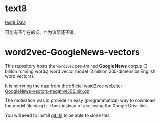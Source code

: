 
# text8
[text8 Data](http://mattmahoney.net/dc/text8.zip)

可能有不存在的词。作为演示还不错。

# word2vec-GoogleNews-vectors

This repository hosts the `word2vec` pre-trained **Google News** corpus 
(3 billion running words) word vector model (3 million 300-dimension English word vectors). 

It is mirroring the data from the official [word2vec website](https://code.google.com/archive/p/word2vec/):  
[GoogleNews-vectors-negative300.bin.gz](https://drive.google.com/file/d/0B7XkCwpI5KDYNlNUTTlSS21pQmM/edit?usp=sharing)

The motivation was to provide an easy (programmatical) way to 
download the model file via `git clone` instead of accessing 
the Google Drive link.

You will need to install [git lfs](https://git-lfs.github.com/) 
to be able to clone this.


